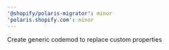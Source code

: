 ```yaml
---
'@shopify/polaris-migrator': minor
'polaris.shopify.com': minor
---
```


Create generic codemod to replace custom properties
